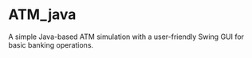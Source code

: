 # ATM_java
A simple Java-based ATM simulation with a user-friendly Swing GUI for basic banking operations.
